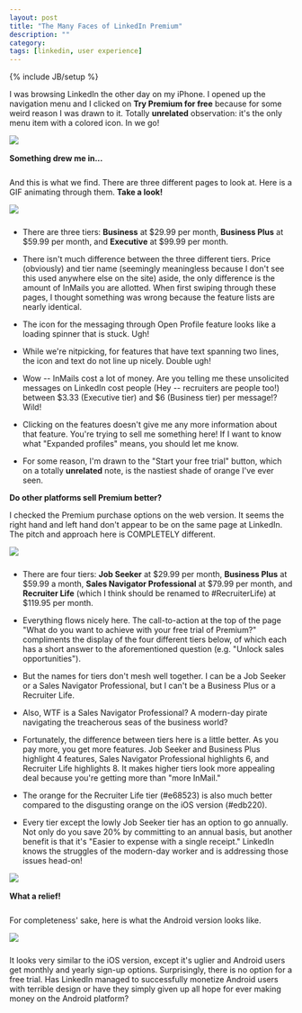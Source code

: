```yaml
---
layout: post
title: "The Many Faces of LinkedIn Premium"
description: ""
category: 
tags: [linkedin, user experience]
---
```

{% include JB/setup %}

I was browsing LinkedIn the other day on my iPhone. I opened up the navigation menu and I clicked on **Try Premium for free** because for some weird reason I was drawn to it. Totally **unrelated** observation: it's the only menu item with a colored icon. In we go!

<div>
	<img class="rounded-corners" style="max-width: 400px;" src="/assets/images/posts/2015-03-20/linkedin-gopremium.png"/>
	<p class="caption-text" style="line-height: 1.5em;  margin-bottom: 24px;"><strong>Something drew me in...</strong></p>
</div>

And this is what we find. There are three different pages to look at. Here is a GIF animating through them. **Take a look!**

<div>
	<img class="rounded-corners" style="max-width: 400px;" src="/assets/images/posts/2015-03-20/linkedin-premium.gif"/>
	<p class="caption-text" style="line-height: 1.5em;  margin-bottom: 24px;"><strong></strong></p>
</div>

* There are three tiers: **Business** at $29.99 per month, **Business Plus** at $59.99 per month, and **Executive** at $99.99 per month.

* There isn't much difference between the three different tiers. Price (obviously) and tier name (seemingly meaningless because I don't see this used anywhere else on the site) aside, the only difference is the amount of InMails you are allotted. When first swiping through these pages, I thought something was wrong because the feature lists are nearly identical. 

<!--break-->

* The icon for the messaging through Open Profile feature looks like a loading spinner that is stuck. Ugh!

* While we're nitpicking, for features that have text spanning two lines, the icon and text do not line up nicely. Double ugh! 

* Wow -- InMails cost a lot of money. Are you telling me these unsolicited messages on LinkedIn cost people (Hey -- recruiters are people too!) between $3.33 (Executive tier) and $6 (Business tier) per message!? Wild! 

* Clicking on the features doesn't give me any more information about that feature. You're trying to sell me something here! If I want to know what "Expanded profiles" means, you should let me know. 

* For some reason, I'm drawn to the "Start your free trial" button, which on a totally **unrelated** note, is the nastiest shade of orange I've ever seen.

**Do other platforms sell Premium better?** 

I checked the Premium purchase options on the web version. It seems the right hand and left hand don't appear to be on the same page at LinkedIn. The pitch and approach here is COMPLETELY different. 

<div>
	<img class="rounded-corners" style="max-width: 700px;" src="/assets/images/posts/2015-03-20/linkedin-web800.gif"/>
	<p class="caption-text" style="line-height: 1.5em;  margin-bottom: 24px;"><strong></strong></p>
</div>

* There are four tiers: **Job Seeker** at $29.99 per month, **Business Plus** at $59.99 a month, **Sales Navigator Professional** at $79.99 per month, and **Recruiter Life** (which I think should be renamed to #RecruiterLife) at $119.95 per month. 

* Everything flows nicely here. The call-to-action at the top of the page "What do you want to achieve with your free trial of Premium?" compliments the display of the four different tiers below, of which each has a short answer to the aforementioned question (e.g. "Unlock sales opportunities").
 
* But the names for tiers don't mesh well together. I can be a Job Seeker or a Sales Navigator Professional, but I can't be a Business Plus or a Recruiter Life.

* Also, WTF is a Sales Navigator Professional? A modern-day pirate navigating the treacherous seas of the business world?

* Fortunately, the difference between tiers here is a little better. As you pay more, you get more features. Job Seeker and Business Plus highlight 4 features, Sales Navigator Professional highlights 6, and Recruiter Life highlights 8. It makes higher tiers look more appealing deal because you're getting more than "more InMail."

* The orange for the Recruiter Life tier (#e68523) is also much better compared to the disgusting orange on the iOS version (#edb220).

* Every tier except the lowly Job Seeker tier has an option to go annually. Not only do you save 20% by committing to an annual basis, but another benefit is that it's "Easier to expense with a single receipt." LinkedIn knows the struggles of the modern-day worker and is addressing those issues head-on!

<div>
	<img class="rounded-corners" style="max-width: 700px;" src="/assets/images/posts/2015-03-20/li-relief.png"/>
	<p class="caption-text" style="line-height: 1.5em;  margin-bottom: 24px;"><strong>What a relief!</strong></p>
</div>

For completeness' sake, here is what the Android version looks like.

<div>
	<img class="rounded-corners" style="max-width: 500px;" src="/assets/images/posts/2015-03-20/linkedin-android.gif"/>
	<p class="caption-text" style="line-height: 1.5em;  margin-bottom: 24px;"><strong></strong></p>
</div>

It looks very similar to the iOS version, except it's uglier and Android users get monthly and yearly sign-up options. Surprisingly, there is no option for a free trial. Has LinkedIn managed to successfully monetize Android users with terrible design or have they simply given up all hope for ever making money on the Android platform? 
